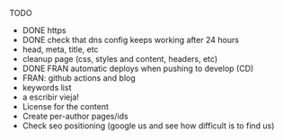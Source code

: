 TODO
- DONE https
- DONE check that dns config keeps working after 24 hours
- head, meta, title, etc
- cleanup page (css, styles and content, headers, etc)
- DONE FRAN automatic deploys when pushing to develop (CD)
- FRAN: github actions and blog
- keywords list
- a escribir vieja!
- License for the content
- Create per-author pages/ids
- Check seo positioning (google us and see how difficult is to find us)


